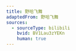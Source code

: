 ```yaml
---
title: 野哈飞舞
adaptedFrom: 野哈飞舞
sources:
  - sourceType: bilibili
    bvid: BV1Lau3zYEKn
    human: true
---
```

